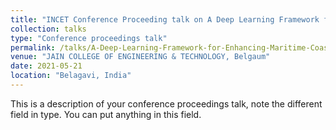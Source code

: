 ```yaml
---
title: "INCET Conference Proceeding talk on A Deep Learning Framework for Enhancing Maritime Coastal Security"
collection: talks
type: "Conference proceedings talk"
permalink: /talks/A-Deep-Learning-Framework-for-Enhancing-Maritime-Coastal-Security
venue: "JAIN COLLEGE OF ENGINEERING & TECHNOLOGY, Belgaum"
date: 2021-05-21
location: "Belagavi, India"
---
```


This is a description of your conference proceedings talk, note the different field in type. You can put anything in this field.
